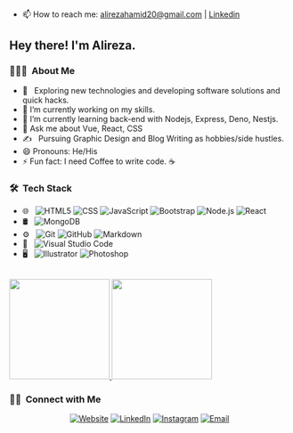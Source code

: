 

- 📫 How to reach me: alirezahamid20@gmail.com | [Linkedin](https://www.linkedin.com/in/alirezahamid/)


<h2> Hey there! I'm Alireza.</h2>

<h3> 👨🏻‍💻 &nbsp;About Me </h3>

- 🤔 &nbsp; Exploring new technologies and developing software solutions and quick hacks.
- 🔭 I’m currently working on my skills.
- 🌱 I’m currently learning back-end with Nodejs, Express, Deno, Nestjs.
- 💬 Ask me about Vue, React, CSS
- ✍️ &nbsp; Pursuing Graphic Design and Blog Writing as hobbies/side hustles.
- 😄 Pronouns: He/His
- ⚡ Fun fact: I need Coffee to write code. :coffee:

<h3> 🛠 &nbsp;Tech Stack</h3>

- 🌐 &nbsp;
  ![HTML5](https://img.shields.io/badge/-HTML5-333333?style=flat&logo=HTML5)
  ![CSS](https://img.shields.io/badge/-CSS-333333?style=flat&logo=CSS3&logoColor=1572B6)
  ![JavaScript](https://img.shields.io/badge/-JavaScript-333333?style=flat&logo=javascript)
  ![Bootstrap](https://img.shields.io/badge/-Bootstrap-333333?style=flat&logo=bootstrap&logoColor=563D7C)
  ![Node.js](https://img.shields.io/badge/-Node.js-333333?style=flat&logo=node.js)
  ![React](https://img.shields.io/badge/-React-333333?style=flat&logo=react)
- 🛢 &nbsp;
  ![MongoDB](https://img.shields.io/badge/-MongoDB-333333?style=flat&logo=mongodb)
- ⚙️ &nbsp;
  ![Git](https://img.shields.io/badge/-Git-333333?style=flat&logo=git)
  ![GitHub](https://img.shields.io/badge/-GitHub-333333?style=flat&logo=github)
  ![Markdown](https://img.shields.io/badge/-Markdown-333333?style=flat&logo=markdown)
- 🔧 &nbsp;
  ![Visual Studio Code](https://img.shields.io/badge/-Visual%20Studio%20Code-333333?style=flat&logo=visual-studio-code&logoColor=007ACC)
- 🖥 &nbsp;
  ![Illustrator](https://img.shields.io/badge/-Illustrator-333333?style=flat&logo=adobe-illustrator)
  ![Photoshop](https://img.shields.io/badge/-Photoshop-333333?style=flat&logo=adobe-photoshop)

<br/>

<a href="https://github.com/AVS1508">
  <img height="180em" src="https://github-readme-stats.vercel.app/api?username=AVS1508&theme=buefy&show_icons=true" />
  <img height="180em" src="https://github-readme-stats.vercel.app/api/top-langs/?username=AVS1508&theme=buefy&layout=compact" />
</a>

<br/>

<h3> 🤝🏻 &nbsp;Connect with Me </h3>

<p align="center">
<a href="https://www.ahamid.me/"><img alt="Website" src="https://img.shields.io/badge/Website-www.ahamid.me-blue?style=flat-square&logo=google-chrome"></a>
<a href="https://www.linkedin.com/in/alirezahamid/"><img alt="LinkedIn" src="https://img.shields.io/badge/LinkedIn-Aditya%20Vikram%20Singh-blue?style=flat-square&logo=linkedin"></a>
<a href="https://www.instagram.com/alirezahamidd/"><img alt="Instagram" src="https://img.shields.io/badge/Instagram-alirezahamidd_-blue?style=flat-square&logo=instagram"></a>
<a href="mailto:alirezahamid1996@gmail.com"><img alt="Email" src="https://img.shields.io/badge/Email-alirezahamid1996@gmail.com-blue?style=flat-square&logo=gmail"></a>
</p>

